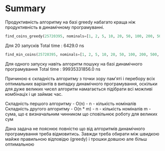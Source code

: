 # Summary

Продуктивність алгоритму на базі greedy набагато краща ніж продуктивність в динамічному програмуванні.

```python
find_coins_greedy(25720395, nominals=[1, 2, 5, 10, 20, 50, 100, 200, 500, 1000, 5000])
```

Для 20 запусків
Total time : 6429.0 ns

```python
find_min_coins(25720395, nominals=[1, 2, 5, 10, 20, 50, 100, 200, 500, 1000, 5000])
```
Для одного запуску навіть алгоритм пошуку на базі динамічного програмування
Total time : 99935331856.0 ns

Причиною є складність алгоритму з точки зору пам'яті і перебору всіх оптимальних варіантів в випадку динамічного програмування, оскільки для дуже великих чисел алгоритм намагається підібрати всі можливі комбінаціх і це займає час.

Складність першого алгоритму - O(n) - n - кількість номіналів
Складність другого алгоритму - O(n * m) - n - кількість номіналів m - сума, що є визначальним чинником що сповільнює роботу для великих сум

Дана задача не пояснює повністю що від алгоритмів динамічного програмування треба відмовитись.
Завжди треба обирати між швидкою майже правильною відповідю (greedy) і трошки довшою але більш оптимальною
